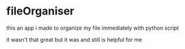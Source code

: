 # fileOrganiser
this an app i made to organize my file immediately with python script

it wasn't that great but it was and still is helpful for me
